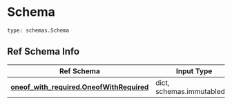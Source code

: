 # Schema
```
type: schemas.Schema
```

## Ref Schema Info
Ref Schema | Input Type | Output Type
---------- | ---------- | -----------
[**oneof_with_required.OneofWithRequired**](../../../../../../components/schema/oneof_with_required.md) | dict, schemas.immutabledict | schemas.immutabledict
